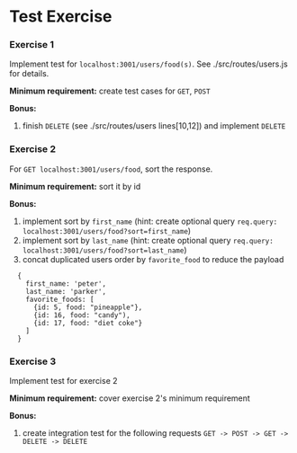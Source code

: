 # Test Exercise

### Exercise 1
Implement test for `localhost:3001/users/food(s)`. See ./src/routes/users.js for details.

**Minimum requirement:** create test cases for `GET`, `POST`

**Bonus:** 
  1. finish `DELETE` (see ./src/routes/users lines[10,12]) and implement `DELETE`

### Exercise 2 
For `GET localhost:3001/users/food`, sort the response.

**Minimum requirement:** sort it by id

**Bonus:** 
  1. implement sort by `first_name` (hint: create optional query `req.query: localhost:3001/users/food?sort=first_name`)
  2. implement sort by `last_name` (hint: create optional query `req.query: localhost:3001/users/food?sort=last_name`)
  3. concat duplicated users order by `favorite_food` to reduce the payload
  ```
    {
      first_name: 'peter',
      last_name: 'parker',
      favorite_foods: [
        {id: 5, food: "pineapple"},
        {id: 16, food: "candy"),
        {id: 17, food: "diet coke"}
      ]
    }
  ```


### Exercise 3
Implement test for exercise 2

**Minimum requirement:** cover exercise 2's minimum requirement

**Bonus:** 
  1. create integration test for the following requests `GET -> POST -> GET -> DELETE -> DELETE`

